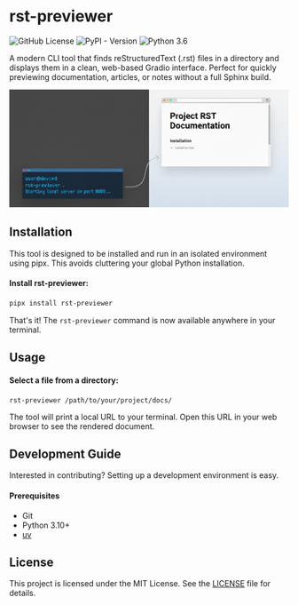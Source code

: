 # rst-previewer

![GitHub License](https://img.shields.io/github/license/rohanmohapatra/rst-previewer)
![PyPI - Version](https://img.shields.io/pypi/v/rst-previewer)
![Python 3.6](https://img.shields.io/badge/python-3.10+-blue.svg)

A modern CLI tool that finds reStructuredText (.rst) files in a directory and displays them in a clean, web-based Gradio interface. Perfect for quickly previewing documentation, articles, or notes without a full Sphinx build.

<img src="https://raw.githubusercontent.com/rohanmohapatra/rst-previewer/main/docs/images/hero.png">

## Installation
This tool is designed to be installed and run in an isolated environment using pipx. This avoids cluttering your global Python installation.

#### Install rst-previewer:
```sh
pipx install rst-previewer
```

That's it! The `rst-previewer` command is now available anywhere in your terminal.

## Usage

#### Select a file from a directory:
```
rst-previewer /path/to/your/project/docs/
```
The tool will print a local URL to your terminal. Open this URL in your web browser to see the rendered document.

## Development Guide

Interested in contributing? Setting up a development environment is easy.

#### Prerequisites
- Git
- Python 3.10+
- [uv](https://github.com/astral-sh/uv) 

## License
This project is licensed under the MIT License. See the [LICENSE](LICENSE) file for details.